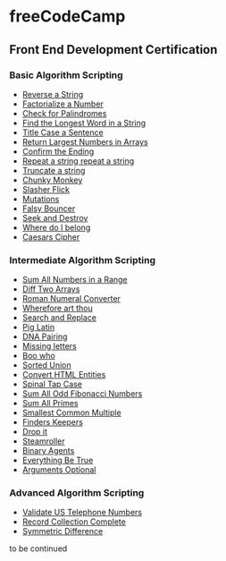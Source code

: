 # freeCodeCamp

## Front End Development Certification

### Basic Algorithm Scripting

- [Reverse a String](https://github.com/iaptx4869/freeCodeCamp/blob/master/reverse-a-string.md)
- [Factorialize a Number](https://github.com/iaptx4869/freeCodeCamp/blob/master/factorialize-a-number.md)
- [Check for Palindromes](https://github.com/iaptx4869/freeCodeCamp/blob/master/check-for-palindromes.md)
- [Find the Longest Word in a String](https://github.com/iaptx4869/freeCodeCamp/blob/master/find-the-longest-word-in-a-string.md)
- [Title Case a Sentence](https://github.com/iaptx4869/freeCodeCamp/blob/master/title-case-a-sentence.md)
- [Return Largest Numbers in Arrays](https://github.com/iaptx4869/freeCodeCamp/blob/master/return-largest-numbers-in-arrays.md)
- [Confirm the Ending](https://github.com/iaptx4869/freeCodeCamp/blob/master/confirm-the-ending.md)
- [Repeat a string repeat a string](https://github.com/iaptx4869/freeCodeCamp/blob/master/repeat-a-string-repeat-a-string.md)
- [Truncate a string](https://github.com/iaptx4869/freeCodeCamp/blob/master/truncate-a-string.md)
- [Chunky Monkey](https://github.com/iaptx4869/freeCodeCamp/blob/master/chunky-monkey.md)
- [Slasher Flick](https://github.com/iaptx4869/freeCodeCamp/blob/master/slasher-flick.md)
- [Mutations](https://github.com/iaptx4869/freeCodeCamp/blob/master/mutations.md)
- [Falsy Bouncer](https://github.com/iaptx4869/freeCodeCamp/blob/master/falsy-bouncer.md)
- [Seek and Destroy](https://github.com/iaptx4869/freeCodeCamp/blob/master/seek-and-destroy.md)
- [Where do I belong](https://github.com/iaptx4869/freeCodeCamp/blob/master/where-do-i-belong.md)
- [Caesars Cipher](https://github.com/iaptx4869/freeCodeCamp/blob/master/caesars-cipher.md)

### Intermediate Algorithm Scripting

- [Sum All Numbers in a Range](https://github.com/iaptx4869/freeCodeCamp/blob/master/sum-all-numbers-in-a-range.md)
- [Diff Two Arrays](https://github.com/iaptx4869/freeCodeCamp/blob/master/diff-two-arrays.md)
- [Roman Numeral Converter](https://github.com/iaptx4869/freeCodeCamp/blob/master/roman-numeral-converter.md)
- [Wherefore art thou](https://github.com/iaptx4869/freeCodeCamp/blob/master/wherefore-art-thou.md)
- [Search and Replace](https://github.com/iaptx4869/freeCodeCamp/blob/master/search-and-replace.md)
- [Pig Latin](https://github.com/iaptx4869/freeCodeCamp/blob/master/pig-latin.md)
- [DNA Pairing](https://github.com/iaptx4869/freeCodeCamp/blob/master/dna-pairing.md)
- [Missing letters](https://github.com/iaptx4869/freeCodeCamp/blob/master/missing-letters.md)
- [Boo who](https://github.com/iaptx4869/freeCodeCamp/blob/master/boo-who.md)
- [Sorted Union](https://github.com/iaptx4869/freeCodeCamp/blob/master/sorted-union.md)
- [Convert HTML Entities](https://github.com/iaptx4869/freeCodeCamp/blob/master/convert-html-entities.md)
- [Spinal Tap Case](https://github.com/iaptx4869/freeCodeCamp/blob/master/spinal-tap-case.md)
- [Sum All Odd Fibonacci Numbers](https://github.com/iaptx4869/freeCodeCamp/blob/master/sum-all-odd-fibonacci-numbers.md)
- [Sum All Primes](https://github.com/iaptx4869/freeCodeCamp/blob/master/sum-all-primes.md)
- [Smallest Common Multiple](https://github.com/iaptx4869/freeCodeCamp/blob/master/smallest-common-multiple.md)
- [Finders Keepers](https://github.com/iaptx4869/freeCodeCamp/blob/master/finders-keepers.md)
- [Drop it](https://github.com/iaptx4869/freeCodeCamp/blob/master/drop-it.md)
- [Steamroller](https://github.com/iaptx4869/freeCodeCamp/blob/master/steamroller.md)
- [Binary Agents](https://github.com/iaptx4869/freeCodeCamp/blob/master/binary-agents.md)
- [Everything Be True](https://github.com/iaptx4869/freeCodeCamp/blob/master/everything-be-true.md)
- [Arguments Optional](https://github.com/iaptx4869/freeCodeCamp/blob/master/arguments-optional.md)

### Advanced Algorithm Scripting

- [Validate US Telephone Numbers](https://github.com/iaptx4869/freeCodeCamp/blob/master/validate-us-telephone-numbers.md)
- [Record Collection Complete](https://github.com/iaptx4869/freeCodeCamp/blob/master/record-collection.md)
- [Symmetric Difference](https://github.com/iaptx4869/freeCodeCamp/blob/master/symmetric-difference.md)

to be continued
<!--
- [Exact Change]()
- [Inventory Update]()
- [No repeats please]()
- [Make a Person]()
- [Map the Debris]()
- [Pairwise]()
-->